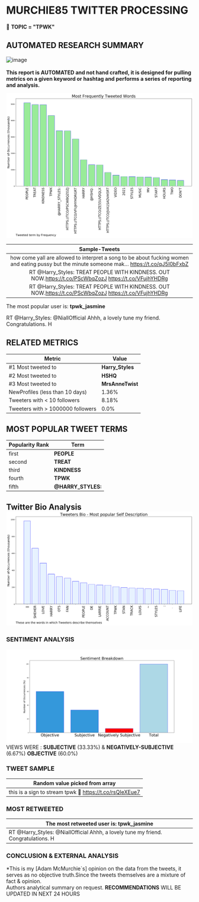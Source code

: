 # MURCHIE85 TWITTER PROCESSING 
&#x1F34E; **TOPIC = "TPWK"**

## AUTOMATED RESEARCH SUMMARY

![image](https://marketingplatform.google.com/about/static/images/gmp/analytics-smb-benefit.jpg)
<br></br>
<b> This report is AUTOMATED and not hand crafted, it is designed for pulling metrics on a given keyword or hashtag and performs a series of reporting and analysis.</b>



![image](TWEETS.png)



|                **Sample-Tweets**        |
| :-------------: |
| how come yall are allowed to interpret a song to be about fucking women and eating pussy but the minute someone mak… https://t.co/qJ5I0bFxbZ |
| RT @Harry_Styles: TREAT PEOPLE WITH KINDNESS. OUT NOW.https://t.co/PScWbqZozJ https://t.co/VFujhYHDRg |
| RT @Harry_Styles: TREAT PEOPLE WITH KINDNESS. OUT NOW.https://t.co/PScWbqZozJ https://t.co/VFujhYHDRg |

The most popular user is: **tpwk_jasmine**
<div class="alert alert-block alert-danger"> RT @Harry_Styles: @NiallOfficial Ahhh, a lovely tune my friend. Congratulations. H</div>

## RELATED METRICS<br>
| Metric | Value |
| ------------- | ------------- |
| #1 Most tweeted to  | **Harry_Styles** |
| #2 Most tweeted to  | **HSHQ** |
| #3 Most tweeted to  | **MrsAnneTwist** |
| NewProfiles (less than 10 days) | 1.36%  |
| Tweeters with < 10 followers  | 8.18%|
| Tweeters with > 1000000 followers  | 0.0%  |



## MOST POPULAR TWEET TERMS 


| Popularity Rank  | Term |
| ------------- | ------------- |
| first  | **PEOPLE**  |
| second  | **TREAT**  |
| third  | **KINDNESS** |
| fourth  | **TPWK**  |
| fifth  | **@HARRY_STYLES:**  |


## Twitter Bio Analysis![image](BIO.png)
### SENTIMENT ANALYSIS
![image](sentiment.png)
VIEWS WERE : **SUBJECTIVE**  (33.33%) & **NEGATIVELY-SUBJECTIVE** (6.67%) **OBJECTIVE** (60.0%)

### TWEET SAMPLE 
| Random value picked from array |
| ------------- |
|this is a sign to stream tpwk 🌈 https://t.co/rsQIeXEue7 |

### MOST RETWEETED 

| The most retweeted user is: **tpwk_jasmine**  |
| ------------- |
| RT @Harry_Styles: @NiallOfficial Ahhh, a lovely tune my friend. Congratulations. H |

### CONCLUSION & EXTERNAL ANALYSIS

*This is my [Adam McMurchie`s] opinion on the data from the tweets, it serves as no objective truth.Since the tweets themselves are a mixture of fact & opinion.<br>
Authors analytical summary on request.
**RECOMMENDATIONS** WILL BE UPDATED IN NEXT  24 HOURS <br>